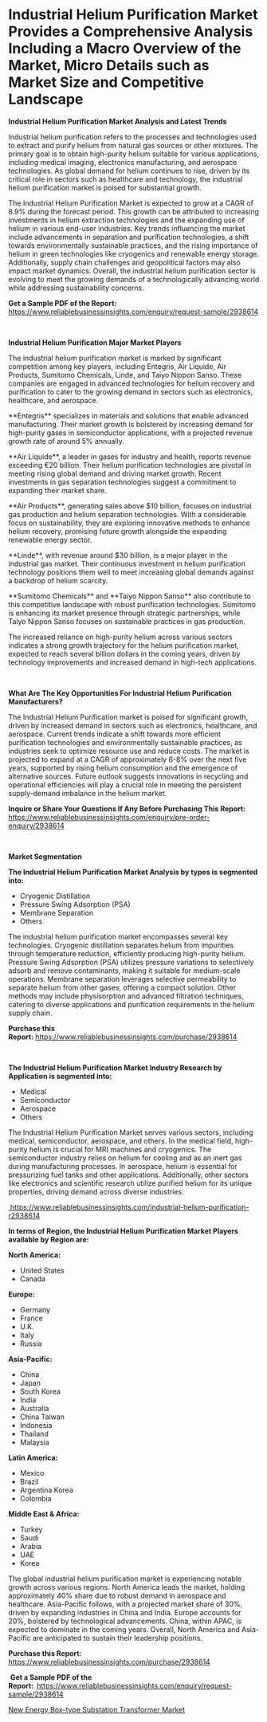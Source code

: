 <p><h1>Industrial Helium Purification Market Provides a Comprehensive Analysis Including a Macro Overview of the Market, Micro Details such as Market Size and Competitive Landscape</h1></p><p><strong>Industrial Helium Purification Market Analysis and Latest Trends</strong></p>
<p><p>Industrial helium purification refers to the processes and technologies used to extract and purify helium from natural gas sources or other mixtures. The primary goal is to obtain high-purity helium suitable for various applications, including medical imaging, electronics manufacturing, and aerospace technologies. As global demand for helium continues to rise, driven by its critical role in sectors such as healthcare and technology, the industrial helium purification market is poised for substantial growth.</p><p>The Industrial Helium Purification Market is expected to grow at a CAGR of 8.9% during the forecast period. This growth can be attributed to increasing investments in helium extraction technologies and the expanding use of helium in various end-user industries. Key trends influencing the market include advancements in separation and purification technologies, a shift towards environmentally sustainable practices, and the rising importance of helium in green technologies like cryogenics and renewable energy storage. Additionally, supply chain challenges and geopolitical factors may also impact market dynamics. Overall, the industrial helium purification sector is evolving to meet the growing demands of a technologically advancing world while addressing sustainability concerns.</p></p>
<p><strong>Get a Sample PDF of the Report:&nbsp;</strong> <a href="https://www.reliablebusinessinsights.com/enquiry/request-sample/2938614?utm_campaign=3314&utm_medium=2&utm_source=Github&utm_content=ia&utm_term=15032025&utm_id=industrial-helium-purification">https://www.reliablebusinessinsights.com/enquiry/request-sample/2938614</a></p>
<p>&nbsp;</p>
<p><strong>Industrial Helium Purification Major Market Players</strong></p>
<p><p>The industrial helium purification market is marked by significant competition among key players, including Entegris, Air Liquide, Air Products, Sumitomo Chemicals, Linde, and Taiyo Nippon Sanso. These companies are engaged in advanced technologies for helium recovery and purification to cater to the growing demand in sectors such as electronics, healthcare, and aerospace.</p><p>**Entegris** specializes in materials and solutions that enable advanced manufacturing. Their market growth is bolstered by increasing demand for high-purity gases in semiconductor applications, with a projected revenue growth rate of around 5% annually.</p><p>**Air Liquide**, a leader in gases for industry and health, reports revenue exceeding €20 billion. Their helium purification technologies are pivotal in meeting rising global demand and driving market growth. Recent investments in gas separation technologies suggest a commitment to expanding their market share.</p><p>**Air Products**, generating sales above $10 billion, focuses on industrial gas production and helium separation technologies. With a considerable focus on sustainability, they are exploring innovative methods to enhance helium recovery, promising future growth alongside the expanding renewable energy sector.</p><p>**Linde**, with revenue around $30 billion, is a major player in the industrial gas market. Their continuous investment in helium purification technology positions them well to meet increasing global demands against a backdrop of helium scarcity.</p><p>**Sumitomo Chemicals** and **Taiyo Nippon Sanso** also contribute to this competitive landscape with robust purification technologies. Sumitomo is enhancing its market presence through strategic partnerships, while Taiyo Nippon Sanso focuses on sustainable practices in gas production.</p><p>The increased reliance on high-purity helium across various sectors indicates a strong growth trajectory for the helium purification market, expected to reach several billion dollars in the coming years, driven by technology improvements and increased demand in high-tech applications.</p></p>
<p>&nbsp;</p>
<p><strong>What Are The Key Opportunities For Industrial Helium Purification Manufacturers?</strong></p>
<p><p>The Industrial Helium Purification market is poised for significant growth, driven by increased demand in sectors such as electronics, healthcare, and aerospace. Current trends indicate a shift towards more efficient purification technologies and environmentally sustainable practices, as industries seek to optimize resource use and reduce costs. The market is projected to expand at a CAGR of approximately 6-8% over the next five years, supported by rising helium consumption and the emergence of alternative sources. Future outlook suggests innovations in recycling and operational efficiencies will play a crucial role in meeting the persistent supply-demand imbalance in the helium market.</p></p>
<p><strong>Inquire or Share Your Questions If Any Before Purchasing This Report:</strong> <a href="https://www.reliablebusinessinsights.com/enquiry/pre-order-enquiry/2938614?utm_campaign=3314&utm_medium=2&utm_source=Github&utm_content=ia&utm_term=15032025&utm_id=industrial-helium-purification">https://www.reliablebusinessinsights.com/enquiry/pre-order-enquiry/2938614</a></p>
<p>&nbsp;</p>
<p><strong>Market Segmentation</strong></p>
<p><strong>The Industrial Helium Purification Market Analysis by types is segmented into:</strong></p>
<p><ul><li>Cryogenic Distillation</li><li>Pressure Swing Adsorption (PSA)</li><li>Membrane Separation</li><li>Others</li></ul></p>
<p><p>The industrial helium purification market encompasses several key technologies. Cryogenic distillation separates helium from impurities through temperature reduction, efficiently producing high-purity helium. Pressure Swing Adsorption (PSA) utilizes pressure variations to selectively adsorb and remove contaminants, making it suitable for medium-scale operations. Membrane separation leverages selective permeability to separate helium from other gases, offering a compact solution. Other methods may include physisorption and advanced filtration techniques, catering to diverse applications and purification requirements in the helium supply chain.</p></p>
<p><strong>Purchase this Report:&nbsp;</strong><a href="https://www.reliablebusinessinsights.com/purchase/2938614?utm_campaign=3314&utm_medium=2&utm_source=Github&utm_content=ia&utm_term=15032025&utm_id=industrial-helium-purification">https://www.reliablebusinessinsights.com/purchase/2938614</a></p>
<p>&nbsp;</p>
<p><strong>The Industrial Helium Purification Market Industry Research by Application is segmented into:</strong></p>
<p><ul><li>Medical</li><li>Semiconductor</li><li>Aerospace</li><li>Others</li></ul></p>
<p><p>The Industrial Helium Purification Market serves various sectors, including medical, semiconductor, aerospace, and others. In the medical field, high-purity helium is crucial for MRI machines and cryogenics. The semiconductor industry relies on helium for cooling and as an inert gas during manufacturing processes. In aerospace, helium is essential for pressurizing fuel tanks and other applications. Additionally, other sectors like electronics and scientific research utilize purified helium for its unique properties, driving demand across diverse industries.</p></p>
<p><a href="https://www.reliablebusinessinsights.com/industrial-helium-purification-r2938614?utm_campaign=3314&utm_medium=2&utm_source=Github&utm_content=ia&utm_term=15032025&utm_id=industrial-helium-purification">&nbsp;https://www.reliablebusinessinsights.com/industrial-helium-purification-r2938614</a></p>
<p><strong>In terms of Region, the Industrial Helium Purification Market Players available by Region are:</strong></p>
<p>
    <p> <strong> North America: </strong>
        <ul>
            <li>United States</li>
            <li>Canada</li>
        </ul>
        </p> 
    <p> <strong> Europe: </strong>
        <ul>
            <li>Germany</li>
            <li>France</li>
            <li>U.K.</li>
            <li>Italy</li>
            <li>Russia</li>
        </ul>
        </p> 
    <p> <strong> Asia-Pacific: </strong>
        <ul>
            <li>China</li>
            <li>Japan</li>
            <li>South Korea</li>
            <li>India</li>
            <li>Australia</li>
            <li>China Taiwan</li>
            <li>Indonesia</li>
            <li>Thailand</li>
            <li>Malaysia</li>
        </ul>
        </p> 
    <p> <strong> Latin America: </strong>
        <ul>
            <li>Mexico</li>
            <li>Brazil</li>
            <li>Argentina Korea</li>
            <li>Colombia</li>
        </ul>
        </p> 
    <p> <strong> Middle East & Africa: </strong>
        <ul>
            <li>Turkey</li>
            <li>Saudi</li>
            <li>Arabia</li>
            <li>UAE</li>
            <li>Korea</li>
        </ul>
    </p>
    </p>
<p><p>The global industrial helium purification market is experiencing notable growth across various regions. North America leads the market, holding approximately 40% share due to robust demand in aerospace and healthcare. Asia-Pacific follows, with a projected market share of 30%, driven by expanding industries in China and India. Europe accounts for 20%, bolstered by technological advancements. China, within APAC, is expected to dominate in the coming years. Overall, North America and Asia-Pacific are anticipated to sustain their leadership positions.</p></p>
<p><strong>Purchase this Report: </strong><a href="https://www.reliablebusinessinsights.com/purchase/2938614?utm_campaign=3314&utm_medium=2&utm_source=Github&utm_content=ia&utm_term=15032025&utm_id=industrial-helium-purification">https://www.reliablebusinessinsights.com/purchase/2938614</a></p>
<p>&nbsp;<strong>Get a Sample PDF of the Report:&nbsp;&nbsp;</strong><a href="https://www.reliablebusinessinsights.com/enquiry/request-sample/2938614?utm_campaign=3314&utm_medium=2&utm_source=Github&utm_content=ia&utm_term=15032025&utm_id=industrial-helium-purification">https://www.reliablebusinessinsights.com/enquiry/request-sample/2938614</a></p>
<p><strong></strong></p>
<p><p><a href="https://github.com/stickkinkel/Market-Research-Report-List-1/blob/main/new-energy-box-type-substation-transformer-market.md?utm_campaign=3314&utm_medium=2&utm_source=Github&utm_content=ia&utm_term=15032025&utm_id=industrial-helium-purification">New Energy Box-type Substation Transformer Market</a></p></p>
